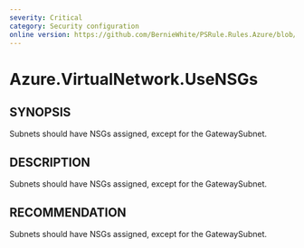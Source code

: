 ```yaml
---
severity: Critical
category: Security configuration
online version: https://github.com/BernieWhite/PSRule.Rules.Azure/blob/master/docs/rules/en-US/Azure.VirtualNetwork.UseNSGs.md
---
```


# Azure.VirtualNetwork.UseNSGs

## SYNOPSIS

Subnets should have NSGs assigned, except for the GatewaySubnet.

## DESCRIPTION

Subnets should have NSGs assigned, except for the GatewaySubnet.

## RECOMMENDATION

Subnets should have NSGs assigned, except for the GatewaySubnet.
